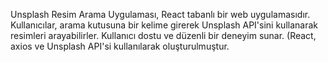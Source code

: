 Unsplash Resim Arama Uygulaması, React tabanlı bir web uygulamasıdır. Kullanıcılar, arama kutusuna bir kelime girerek Unsplash API'sini kullanarak resimleri arayabilirler. Kullanıcı dostu ve düzenli bir deneyim sunar. (React, axios ve Unsplash API'si kullanılarak oluşturulmuştur.

